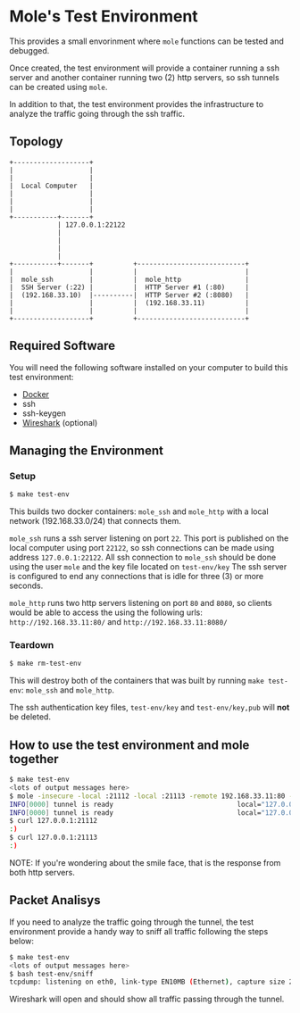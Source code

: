 # Mole's Test Environment

This provides a small envorinment where `mole` functions can be tested and
debugged.

Once created, the test environment will provide a container running a ssh
server and another container running two (2) http servers, so ssh tunnels can
be created using `mole`.

In addition to that, the test environment provides the infrastructure to
analyze the traffic going through the ssh traffic.

## Topology

```ascii
+-------------------+                                 
|                   |
|                   |
|  Local Computer   |
|                   |
|                   |
|                   |
+-----------+-------+                                 
            | 127.0.0.1:22122
            |
            |
            |
            | 
+-----------+-------+          +---------------------------+
|                   |          |                           |
|  mole_ssh         |          |  mole_http                |
|  SSH Server (:22) |          |  HTTP Server #1 (:80)     |
|  (192.168.33.10)  |----------|  HTTP Server #2 (:8080)   |
|                   |          |  (192.168.33.11)          |
|                   |          |                           |
+-------------------+          +---------------------------+
```

## Required Software

You will need the following software installed on your computer to build this
test environment:

* [Docker](https://docs.docker.com/install/)
* ssh
* ssh-keygen
* [Wireshark](https://www.wireshark.org/download.html) (optional)

## Managing the Environment

### Setup

```sh
$ make test-env
```

This builds two docker containers: `mole_ssh` and `mole_http` with a local
network (192.168.33.0/24) that connects them.

`mole_ssh` runs a ssh server listening on port `22`.
This port is published on the local computer using port `22122`, so ssh
connections can be made using address `127.0.0.1:22122`.
All ssh connection to `mole_ssh` should be done using the user `mole` and the
key file located on `test-env/key`
The ssh server is configured to end any connections that is idle for three (3)
or more seconds.

`mole_http` runs two http servers listening on port `80` and `8080`, so clients
would be able to access the using the following urls: `http://192.168.33.11:80/`
and `http://192.168.33.11:8080/`

### Teardown

```sh
$ make rm-test-env
```

This will destroy both of the containers that was built by running
`make test-env`: `mole_ssh` and `mole_http`.

The ssh authentication key files, `test-env/key` and `test-env/key,pub` will
**not** be deleted.

## How to use the test environment and mole together

```sh
$ make test-env
<lots of output messages here>
$ mole -insecure -local :21112 -local :21113 -remote 192.168.33.11:80 -remote 192.168.33.11:8080 -server mole@127.0.0.1:22122 -key test-env/ssh-server/keys/key -keep-alive-interval 2s
INFO[0000] tunnel is ready                               local="127.0.0.1:21113" remote="192.168.33.11:8080"
INFO[0000] tunnel is ready                               local="127.0.0.1:21112" remote="192.168.33.11:80"
$ curl 127.0.0.1:21112
:)
$ curl 127.0.0.1:21113
:)
```

NOTE: If you're wondering about the smile face, that is the response from both 
http servers.

## Packet Analisys

If you need to analyze the traffic going through the tunnel, the test
environment provide a handy way to sniff all traffic following the steps below:

```sh
$ make test-env
<lots of output messages here>
$ bash test-env/sniff
tcpdump: listening on eth0, link-type EN10MB (Ethernet), capture size 262144 bytes
```

Wireshark will open and should show all traffic passing through the tunnel.
